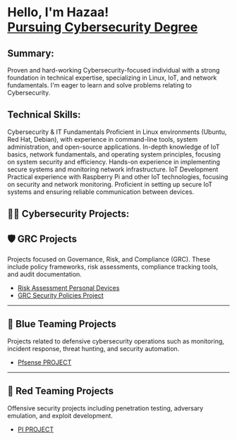 <h1>Hello, I'm Hazaa! <br/><a href="https://github.com/CyberSecHazaa">Pursuing Cybersecurity Degree </a>
  
<h2> Summary:</h2>
Proven and hard-working Cybersecurity-focused individual with a strong foundation in technical expertise, specializing in Linux, IoT, and network fundamentals. I'm eager to learn and solve problems relating to Cybersecurity.
<h2>Technical Skills:</h2>
Cybersecurity & IT Fundamentals
Proficient in Linux environments (Ubuntu, Red Hat, Debian), with experience in command-line tools, system administration, and open-source applications.
In-depth knowledge of IoT basics, network fundamentals, and operating system principles, focusing on system security and efficiency.
Hands-on experience in implementing secure systems and monitoring network infrastructure.
IoT Development
Practical experience with Raspberry Pi and other IoT technologies, focusing on security and network monitoring.
Proficient in setting up secure IoT systems and ensuring reliable communication between devices.

<h2>👨‍💻 Cybersecurity Projects:</h2>


## 🛡️ GRC Projects
Projects focused on Governance, Risk, and Compliance (GRC). These include policy frameworks, risk assessments, compliance tracking tools, and audit documentation.

- [Risk Assessment Personal Devices](https://github.com/CyberSecHazaa/Risk_Assessment_Personal_Devices) 
- [GRC Security Policies Project](https://github.com/CyberSecHazaa/GRC_Security_Policies-) 

---

## 🔵 Blue Teaming Projects
Projects related to defensive cybersecurity operations such as monitoring, incident response, threat hunting, and security automation.

- [Pfsense PROJECT](https://github.com/CyberSecHazaa/HazaaVirtualNetwork)

---

## 🔴 Red Teaming Projects
Offensive security projects including penetration testing, adversary emulation, and exploit development.

- [PI PROJECT](https://github.com/CyberSecHazaa/PiBox)



